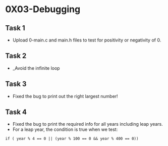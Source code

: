 # 0X03-Debugging

## Task 1
* Upload 0-main.c and main.h files to test for positivity or negativity of 0.

##  Task 2
* _Avoid the infinite loop

## Task 3
* Fixed the bug to print out the right largest number!

## Task 4
* Fixed the bug to print the required info for all years including leap years. 
* For a leap year, the condition is true when we test:
```
if ( year % 4 == 0 || (year % 100 == 0 && year % 400 == 0))
```
